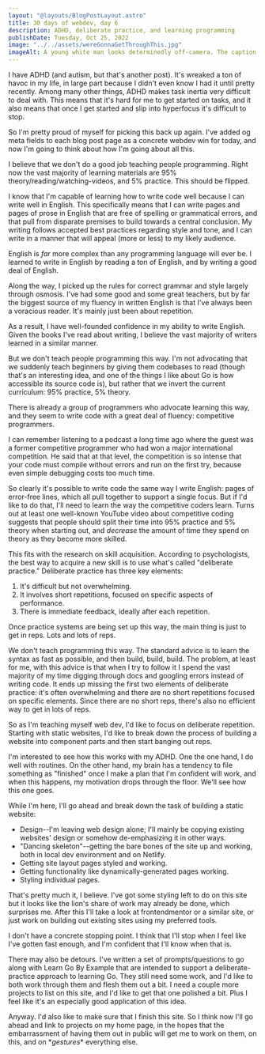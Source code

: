 ```yaml
---
layout: "@layouts/BlogPostLayout.astro"
title: 30 days of webdev, day 6
description: ADHD, deliberate practice, and learning programming
publishDate: Tuesday, Oct 25, 2022
image: "../../assets/wereGonnaGetThroughThis.jpg"
imageAlt: A young white man looks determinedly off-camera. The caption reads, 'We're gonna get through this.'
---
```


I have ADHD (and autism, but that's another post). It's wreaked a ton of havoc in my life, in large part because I didn't even know I had it until pretty recently. Among many other things, ADHD makes task inertia very difficult to deal with. This means that it's hard for me to get started on tasks, and it also means that once I get started and slip into hyperfocus it's difficult to stop.

So I'm pretty proud of myself for picking this back up again. I've added og meta fields to each blog post page as a concrete webdev win for today, and now I'm going to think about how I'm going about all this.

I believe that we don't do a good job teaching people programming. Right now the vast majority of learning materials are 95% theory/reading/watching-videos, and 5% practice. This should be flipped.

I know that I'm capable of learning how to write code well because I can write well in English. This specifically means that I can write pages and pages of prose in English that are free of spelling or grammatical errors, and that pull from disparate premises to build towards a central conclusion. My writing follows accepted best practices regarding style and tone, and I can write in a manner that will appeal (more or less) to my likely audience.

English is *far* more complex than any programming language will ever be. I learned to write in English by reading a ton of English, and by writing a good deal of English.

Along the way, I picked up the rules for correct grammar and style largely through osmosis. I've had some good and some great teachers, but by far the biggest source of my fluency in written English is that I've always been a voracious reader. It's mainly just been about repetition.

As a result, I have well-founded confidence in my ability to write English. Given the books I've read about writing, I believe the vast majority of writers learned in a similar manner.

But we don't teach people programming this way. I'm not advocating that we suddenly teach beginners by giving them codebases to read (though that's an interesting idea, and one of the things I like about Go is how accessible its source code is), but rather that we invert the current curriculum: 95% practice, 5% theory.

There is already a group of programmers who advocate learning this way, and they seem to write code with a great deal of fluency: competitive programmers.

I can remember listening to a podcast a long time ago where the guest was a former competitive programmer who had won a major international competition. He said that at that level, the competition is so intense that your code must compile without errors and run on the first try, because even simple debugging costs too much time.

So clearly it's possible to write code the same way I write English: pages of error-free lines, which all pull together to support a single focus. But if I'd like to do that, I'll need to learn the way the competitive coders learn. Turns out at least one well-known YouTube video about competitive coding suggests that people should split their time into 95% practice and 5% theory when starting out, and *decrease* the amount of time they spend on theory as they become more skilled.

This fits with the research on skill acquisition. According to psychologists, the best way to acquire a new skill is to use what's called "deliberate practice." Deliberate practice has three key elements:

1. It's difficult but not overwhelming.
2. It involves short repetitions, focused on specific aspects of performance.
3. There is immediate feedback, ideally after each repetition.

Once practice systems are being set up this way, the main thing is just to get in reps. Lots and lots of reps.

We don't teach programming this way. The standard advice is to learn the syntax as fast as possible, and then build, build, build. The problem, at least for me, with this advice is that when I try to follow it I spend the vast majority of my time digging through docs and googling errors instead of writing code. It ends up missing the first two elements of deliberate practice: it's often overwhelming and there are no short repetitions focused on specific elements. Since there are no short reps, there's also no efficient way to get in lots of reps.

So as I'm teaching myself web dev, I'd like to focus on deliberate repetition. Starting with static websites, I'd like to break down the process of building a website into component parts and then start banging out reps.

I'm interested to see how this works with my ADHD. One the one hand, I do well with routines. On the other hand, my brain has a tendency to file something as "finished" once I make a plan that I'm confident will work, and when this happens, my motivation drops through the floor. We'll see how this one goes.

While I'm here, I'll go ahead and break down the task of building a static website:

* Design--I'm leaving web design alone; I'll mainly be copying existing websites' design or somehow de-emphasizing it in other ways.
* "Dancing skeleton"--getting the bare bones of the site up and working, both in local dev environment and on Netlify.
* Getting site layout pages styled and working.
* Getting functionality like dynamically-generated pages working.
* Styling individual pages.

That's pretty much it, I believe. I've got some styling left to do on this site but it looks like the lion's share of work may already be done, which surprises me. After this I'll take a look at frontendmentor or a similar site, or just work on building out existing sites using my preferred tools. 

I don't have a concrete stopping point. I think that I'll stop when I feel like I've gotten fast enough, and I'm confident that I'll know when that is.

There may also be detours. I've written a set of prompts/questions to go along with Learn Go By Example that are intended to support a deliberate-practice approach to learning Go. They still need some work, and I'd like to both work through them and flesh them out a bit. I need a couple more projects to list on this site, and I'd like to get that one polished a bit. Plus I feel like it's an especially good application of this idea.

Anyway. I'd also like to make sure that I finish this site. So I think now I'll go ahead and link to projects on my home page, in the hopes that the embarrassment of having them out in public will get me to work on them, on this, and on \**gestures*\* everything else.